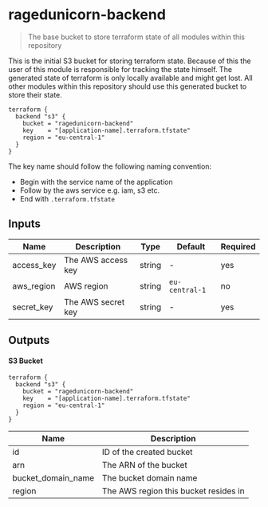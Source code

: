 # ragedunicorn-backend

> The base bucket to store terraform state of all modules within this repository

This is the initial S3 bucket for storing terraform state. Because of this the user of this module is responsible for tracking the state himself. The generated state of terraform is only locally available and might get lost. All other modules within this repository should use this generated bucket to store their state.

```
terraform {
  backend "s3" {
    bucket = "ragedunicorn-backend"
    key    = "[application-name].terraform.tfstate"
    region = "eu-central-1"
  }
}
```

The key name should follow the following naming convention:

* Begin with the service name of the application
* Follow by the aws service e.g. iam, s3 etc.
* End with `.terraform.tfstate`

## Inputs

| Name       | Description        | Type   | Default        | Required |
|------------|--------------------|--------|----------------|----------|
| access_key | The AWS access key | string | -              | yes      |
| aws_region | AWS region         | string | `eu-central-1` | no       |
| secret_key | The AWS secret key | string | -              | yes      |

## Outputs

#### S3 Bucket

```
terraform {
  backend "s3" {
    bucket = "ragedunicorn-backend"
    key    = "[application-name].terraform.tfstate"
    region = "eu-central-1"
  }
}
```

| Name                   | Description                                    |
|------------------------|------------------------------------------------|
| id                     | ID of the created bucket                       |
| arn                    | The ARN of the bucket                          |
| bucket_domain_name     | The bucket domain name                         |
| region                 | The AWS region this bucket resides in          |
